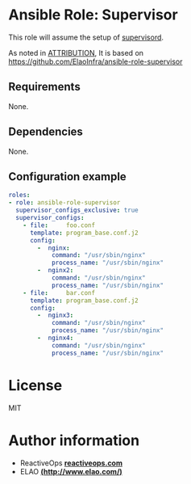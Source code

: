 # Ansible Role: Supervisor

This role will assume the setup of [supervisord](http://supervisord.org/).

As noted in [ATTRIBUTION](ATTRIBUTION), It is based on https://github.com/ElaoInfra/ansible-role-supervisor

## Requirements

None.

## Dependencies

None.

## Configuration example

```yaml
roles:
- role: ansible-role-supervisor
  supervisor_configs_exclusive: true
  supervisor_configs:
    - file:     foo.conf
      template: program_base.conf.j2
      config:
        -  nginx:
            command: "/usr/sbin/nginx"
            process_name: "/usr/sbin/nginx"
        -  nginx2:
            command: "/usr/sbin/nginx"
            process_name: "/usr/sbin/nginx"
    - file:     bar.conf
      template: program_base.conf.j2
      config:
        -  nginx3:
            command: "/usr/sbin/nginx"
            process_name: "/usr/sbin/nginx"
        -  nginx4:
            command: "/usr/sbin/nginx"
            process_name: "/usr/sbin/nginx"
```

# License

MIT

# Author information

* ReactiveOps **[reactiveops.com](https://www.fairwinds.com/)**
* ELAO [**(http://www.elao.com/)**](http://www.elao.com)
